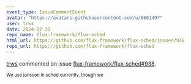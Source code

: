 ```yaml
---
event_type: IssueCommentEvent
avatar: "https://avatars.githubusercontent.com/u/660149?"
user: trws
date: 2024-07-31
repo_name: flux-framework/flux-sched
html_url: https://github.com/flux-framework/flux-sched/issues/938
repo_url: https://github.com/flux-framework/flux-sched
---
```


<a href='https://github.com/trws' target='_blank'>trws</a> commented on issue <a href='https://github.com/flux-framework/flux-sched/issues/938' target='_blank'>flux-framework/flux-sched#938</a>.

<small>We use jansson in sched currently, though we